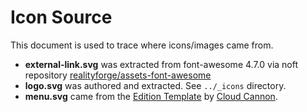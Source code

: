 # Icon Source

This document is used to trace where icons/images came from.

* **external-link.svg** was extracted from font-awesome 4.7.0 via noft repository [realityforge/assets-font-awesome](https://github.com/realityforge/assets-font-awesome)
* **logo.svg** was authored and extracted. See `../_icons` directory.
* **menu.svg** came from the [Edition Template](https://github.com/CloudCannon/edition-jekyll-template) by [Cloud Cannon](https://cloudcannon.com/).
